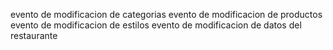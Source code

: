 evento de modificacion de categorias
evento de modificacion de productos
evento de modificacion de estilos
evento de modificacion de datos del restaurante